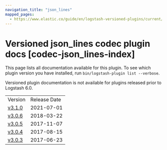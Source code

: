 ```yaml
---
navigation_title: "json_lines"
mapped_pages:
  - https://www.elastic.co/guide/en/logstash-versioned-plugins/current/codec-json_lines-index.html
---
```


# Versioned json_lines codec plugin docs [codec-json_lines-index]

This page lists all documentation available for this plugin. To see which plugin version you have installed, run `bin/logstash-plugin list --verbose`.

Versioned plugin documentation is not available for plugins released prior to Logstash 6.0.

| | |
| :- | :- |
| Version | Release Date |
| [v3.1.0](v3-1-0-plugins-codecs-json_lines.md) | 2021-07-01 |
| [v3.0.6](v3-0-6-plugins-codecs-json_lines.md) | 2018-03-22 |
| [v3.0.5](v3-0-5-plugins-codecs-json_lines.md) | 2017-11-07 |
| [v3.0.4](v3-0-4-plugins-codecs-json_lines.md) | 2017-08-15 |
| [v3.0.3](v3-0-3-plugins-codecs-json_lines.md) | 2017-06-23 |
